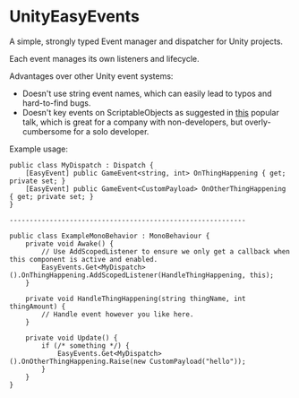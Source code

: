 # UnityEasyEvents
A simple, strongly typed Event manager and dispatcher for Unity projects.

Each event manages its own listeners and lifecycle.

Advantages over other Unity event systems:
 - Doesn't use string event names, which can easily lead to typos and hard-to-find bugs.
 - Doesn't key events on ScriptableObjects as suggested in [this](https://www.youtube.com/watch?v=raQ3iHhE_Kk)
   popular talk, which is great for a company with non-developers, but overly-cumbersome for a solo developer.

Example usage:

```
public class MyDispatch : Dispatch {
    [EasyEvent] public GameEvent<string, int> OnThingHappening { get; private set; }
    [EasyEvent] public GameEvent<CustomPayload> OnOtherThingHappening { get; private set; }
}

-----------------------------------------------------------

public class ExampleMonoBehavior : MonoBehaviour {
    private void Awake() {
        // Use AddScopedListener to ensure we only get a callback when this component is active and enabled.
        EasyEvents.Get<MyDispatch>().OnThingHappening.AddScopedListener(HandleThingHappening, this);
    }
    
    private void HandleThingHappening(string thingName, int thingAmount) {
        // Handle event however you like here.
    }
    
    private void Update() {
        if (/* something */) {
            EasyEvents.Get<MyDispatch>().OnOtherThingHappening.Raise(new CustomPayload("hello"));
        }
    }
}
```